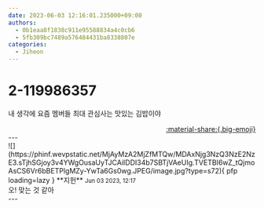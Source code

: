```yaml
---
date: 2023-06-03 12:16:01.235000+09:00
authors:
  - 0b1eaa8f1838c911e95588834a4c0cb6
  - 5fb309bc7489a576484431ba8338807e
categories:
  - Jiheon
---
```


# 2-119986357

<div class="post-container" markdown="1">
<div class="content-container md-sidebar__scrollwrap" markdown="1">

내 생각에 요즘 멤버들 최대 관심사는 맛있는 김밥이야

</div>
</div>

<div style="text-align: right;" markdown="1">
<a href="https://weverse.io/fromis9/fanpost/2-119986357" style="text-align: right;">:material-share:{.big-emoji}</a>
</div>
---

<div class="comments-container md-sidebar__scrollwrap" markdown="1">
<div class="comment" markdown="1">
<div class='id-container' markdown="1">
![](https://phinf.wevpstatic.net/MjAyMzA2MjZfMTQw/MDAxNjg3NzQ3NzE2NzE3.sTjhSGjoy3v4YWgOusaUyTJCAiIDDI34b7SBTjVAeUIg.TVETBI6wZ_tQjmoAsCS6Vr6bBETPlgMZy-YwTa6Gs0wg.JPEG/image.jpg?type=s72){ pfp loading=lazy }
**<span class="artist">지헌</span>** <small>Jun 03 2023, 12:17</small><br>
</div>
<div class='comment-body' markdown="1">
오! 맞는 것 같아
</div>
</div>
</div>
---
